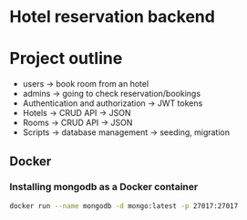 # Hotel reservation backend

# Project outline
- users -> book room from an hotel 
- admins -> going to check reservation/bookings 
- Authentication and authorization -> JWT tokens
- Hotels -> CRUD API -> JSON
- Rooms -> CRUD API -> JSON
- Scripts -> database management -> seeding, migration

## Docker
### Installing mongodb as a Docker container
```bash
docker run --name mongodb -d mongo:latest -p 27017:27017
